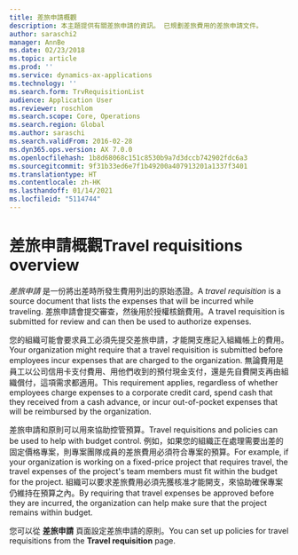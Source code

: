 ```yaml
---
title: 差旅申請概觀
description: 本主題提供有關差旅申請的資訊。 已規劃差旅費用的差旅申請文件。
author: saraschi2
manager: AnnBe
ms.date: 02/23/2018
ms.topic: article
ms.prod: ''
ms.service: dynamics-ax-applications
ms.technology: ''
ms.search.form: TrvRequisitionList
audience: Application User
ms.reviewer: roschlom
ms.search.scope: Core, Operations
ms.search.region: Global
ms.author: saraschi
ms.search.validFrom: 2016-02-28
ms.dyn365.ops.version: AX 7.0.0
ms.openlocfilehash: 1b8d68068c151c8530b9a7d3dccb742902fdc6a3
ms.sourcegitcommit: 9f31b33ed6e7f1b49200a407913201a1337f3401
ms.translationtype: HT
ms.contentlocale: zh-HK
ms.lasthandoff: 01/14/2021
ms.locfileid: "5114744"
---
```

# <a name="travel-requisitions-overview"></a><span data-ttu-id="b70bb-104">差旅申請概觀</span><span class="sxs-lookup"><span data-stu-id="b70bb-104">Travel requisitions overview</span></span>

<span data-ttu-id="b70bb-105">*差旅申請* 是一份將出差時所發生費用列出的原始憑證。</span><span class="sxs-lookup"><span data-stu-id="b70bb-105">A *travel requisition* is a source document that lists the expenses that will be incurred while traveling.</span></span> <span data-ttu-id="b70bb-106">差旅申請會提交審查，然後用於授權核銷費用。</span><span class="sxs-lookup"><span data-stu-id="b70bb-106">A travel requisition is submitted for review and can then be used to authorize expenses.</span></span>

<span data-ttu-id="b70bb-107">您的組織可能會要求員工必須先提交差旅申請，才能開支應記入組織帳上的費用。</span><span class="sxs-lookup"><span data-stu-id="b70bb-107">Your organization might require that a travel requisition is submitted before employees incur expenses that are charged to the organization.</span></span> <span data-ttu-id="b70bb-108">無論費用是員工以公司信用卡支付費用、用他們收到的預付現金支付，還是先自費開支再由組織償付，這項需求都適用。</span><span class="sxs-lookup"><span data-stu-id="b70bb-108">This requirement applies, regardless of whether employees charge expenses to a corporate credit card, spend cash that they received from a cash advance, or incur out-of-pocket expenses that will be reimbursed by the organization.</span></span>

<span data-ttu-id="b70bb-109">差旅申請和原則可以用來協助控管預算。</span><span class="sxs-lookup"><span data-stu-id="b70bb-109">Travel requisitions and policies can be used to help with budget control.</span></span> <span data-ttu-id="b70bb-110">例如，如果您的組織正在處理需要出差的固定價格專案，則專案團隊成員的差旅費用必須符合專案的預算。</span><span class="sxs-lookup"><span data-stu-id="b70bb-110">For example, if your organization is working on a fixed-price project that requires travel, the travel expenses of the project's team members must fit within the budget for the project.</span></span> <span data-ttu-id="b70bb-111">組織可以要求差旅費用必須先獲核准才能開支，來協助確保專案仍維持在預算之內。</span><span class="sxs-lookup"><span data-stu-id="b70bb-111">By requiring that travel expenses be approved before they are incurred, the organization can help make sure that the project remains within budget.</span></span>

<span data-ttu-id="b70bb-112">您可以從 **差旅申請** 頁面設定差旅申請的原則。</span><span class="sxs-lookup"><span data-stu-id="b70bb-112">You can set up policies for travel requisitions from the **Travel requisition** page.</span></span>
